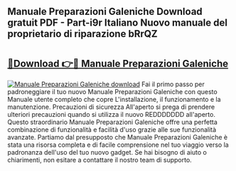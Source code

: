 ## Manuale Preparazioni Galeniche Download gratuit PDF - Part-i9r Italiano Nuovo manuale del proprietario di riparazione bRrQZ

# <h2><a href="http://dfd640.blite.top/?on=Manuale+Preparazioni+Galeniche">🔗Download 👉🔴 Manuale Preparazioni Galeniche</a></h2>

[![Manuale Preparazioni Galeniche download](https://i.imgur.com/lujVjoI.png)](http://dfd640.blite.top/?on=Manuale+Preparazioni+Galeniche)
Fai il primo passo per padroneggiare il tuo nuovo Manuale Preparazioni Galeniche con questo Manuale utente completo che copre L'installazione, il funzionamento e la manutenzione. Precauzioni di sicurezza All'aperto si prega di prendere ulteriori precauzioni quando si utilizza il nuovo REDDDDDDD all'aperto. Questo straordinario Manuale Preparazioni Galeniche offre una perfetta combinazione di funzionalità e facilità d'uso grazie alle sue funzionalità avanzate. Partiamo dal presupposto che Manuale Preparazioni Galeniche è stata una risorsa completa e di facile comprensione nel tuo viaggio verso la padronanza dell'uso del tuo nuovo gadget. Se hai bisogno di aiuto o chiarimenti, non esitare a contattare il nostro team di supporto.
